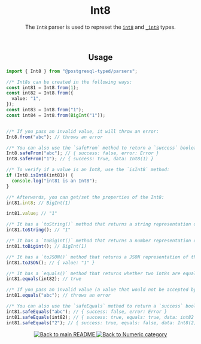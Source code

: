 <h1 align="center">
	Int8
</h1>
<p align="center">
  The <code>Int8</code> parser is used to represet the <a href="https://www.postgresql.org/docs/current/datatype-numeric.html#DATATYPE-INT"><code>int8</code></a> and <a href="https://www.postgresql.org/docs/current/datatype-numeric.html#DATATYPE-INT"><code>_int8</code></a> types.
</p>
<br/>

<!-- Usage -->
<h2 align="center">
	Usage
</h2>

```ts
import { Int8 } from "@postgresql-typed/parsers";

//* Int8s can be created in the following ways:
const int81 = Int8.from(1);
const int82 = Int8.from({
  value: "1",
});
const int83 = Int8.from("1");
const int84 = Int8.from(BigInt("1"));


//* If you pass an invalid value, it will throw an error:
Int8.from("abc"); // throws an error

//* You can also use the `safeFrom` method to return a `success` boolean instead of throwing an error:
Int8.safeFrom("abc"); // { success: false, error: Error }
Int8.safeFrom("1"); // { success: true, data: Int8(1) }

//* To verify if a value is an Int8, use the `isInt8` method:
if (Int8.isInt8(int81)) {
  console.log("int81 is an Int8");
}

//* Afterwards, you can get/set the properties of the Int8:
int81.int8; // BigInt(1)

int81.value; // "1"

//* It has a `toString()` method that returns a string representation of the Int8:
int81.toString(); // "1"

//* It has a `toBigint()` method that returns a number representation of the Int8:
int81.toBigint(); // BigInt(1)

//* It has a `toJSON()` method that returns a JSON representation of the Int8:
int81.toJSON(); // { value: "1" }

//* It has a `equals()` method that returns whether two int8s are equal:
int81.equals(int82); // true

//* If you pass an invalid value (a value that would not be accepted by the `from` method), it will throw an error:
int81.equals("abc"); // throws an error

//* You can also use the `safeEquals` method to return a `success` boolean instead of throwing an error:
int81.safeEquals("abc"); // { success: false, error: Error }
int81.safeEquals(int82); // { success: true, equals: true, data: int82 }
int81.safeEquals("2"); // { success: true, equals: false, data: Int8(2) }
```

<p align="center">
  <!-- Back to main README button -->
  <a href="../../README.md">
    <img src="https://img.shields.io/badge/-Back%20to%20main%20README-blue" alt="Back to main README" />
  </a>
  <!-- Back to category button -->
  <a href="./Numeric.md">
    <img src="https://img.shields.io/badge/-Back%20to%20Numeric%20category-blue" alt="Back to Numeric category" />
  </a>
</p>